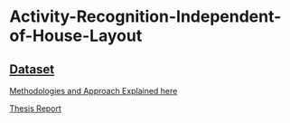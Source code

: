 # Activity-Recognition-Independent-of-House-Layout

## [Dataset](https://drive.google.com/drive/folders/1qFzu-p9T1n2mEbpAnZkj5ZwdubzwBlEp?usp=sharing)


[Methodologies and Approach Explained here](https://github.com/harshgrovr/Activity-Recognition-Independent-of-House-Layout/files/6602695/Project.Presentation.pdf)

[Thesis Report](https://github.com/harshgrovr/Activity-Recognition-Independent-of-House-Layout/files/6602783/Master_Harsh.pdf)

